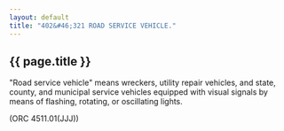 ```yaml
---
layout: default
title: "402&#46;321 ROAD SERVICE VEHICLE."
---
```


{{ page.title }}
----------------

"Road service vehicle" means wreckers, utility repair vehicles, and state, county, and municipal service vehicles equipped with visual signals by means of flashing, rotating, or oscillating lights. 

(ORC 4511.01(JJJ))